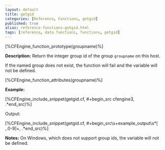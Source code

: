 ```yaml
---
layout: default
title: getgid
categories: [Reference, Functions, getgid]
published: true
alias: reference-functions-getgid.html
tags: [reference, data functions, functions, getgid]
---
```


[%CFEngine_function_prototype(groupname)%]

**Description:** Return the integer group id of the group `groupname` on this 
host.

If the named group does not exist, the function will fail and the variable 
will not be defined. 

[%CFEngine_function_attributes(groupname)%]

**Example:**

[%CFEngine_include_snippet(getgid.cf, #\+begin_src cfengine3, .*end_src)%]

Output:

[%CFEngine_include_snippet(getgid.cf, #\+begin_src\s+example_output\s*[ ,.0-9]+, .*end_src)%]

**Notes:**
On Windows, which does not support group ids, the variable will not be
defined.
